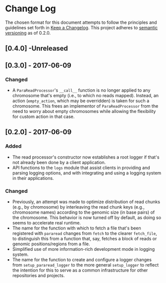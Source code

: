 # Change Log

The chosen format for this document attempts to follow the principles and 
guidelines set forth in [Keep a Changelog](http://keepachangelog.com/en/0.3.0/).
This project adheres to [semantic versioning](http://semver.org/) as of 0.2.0.

## [0.4.0] -Unreleased


## [0.3.0] - 2017-06-09
### Changed
- A `ParaReadProcessor`'s `__call__` function is no longer applied to any 
chromosome that's empty (i.e., to which no reads mapped). Instead, an action 
(`empty_action`, which may be overridden) is taken for such a chromosome. 
This frees an implementor of `ParaReadProcessor` from the need to worry about 
empty chromosomes while allowing the flexibility for custom action in that case.

## [0.2.0] - 2017-06-09
### Added
- The read processor's constructor now establishes a root logger if that's 
not already been done by a client application.
- API functions to the `logs` module that assist clients in providing and 
parsing logging options, and with integrating and using a logging system
in their applications.
### Changed
- Previously, an attempt was made to optimize distribution of read chunks 
(e.g., by chromosome) by interleaving the read chunk keys (e.g., chromosome 
names) according to the genomic size (in base pairs) of the chromosome. This 
behavior is now turned off by default, as doing so seems to accelerate real 
runtime.
- The name for the function with which to fetch a file that's been registered 
with `pararead` changes from `fetch` to the clearer `fetch_file`, to 
distinguish this from a function that, say, fetches a block of reads or 
genomic positions/regions from a file.
- Simplified use of more information-rich development mode in logging system.
- The name for the function to create and configure a logger changes from 
`setup_pararead_logger` to the more general `setup_logger` to reflect the 
intention for this to serve as a common infrastructure for other repositories 
and projects.
